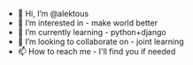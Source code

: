- 👋 Hi, I’m @alektous
- 👀 I’m interested in - make world better
- 🌱 I’m currently learning - python+django
- 💞️ I’m looking to collaborate on - joint learning
- 📫 How to reach me - I'll find you if needed

<!---
alektous/alektous is a ✨ special ✨ repository because its `README.md` (this file) appears on your GitHub profile.
You can click the Preview link to take a look at your changes.
--->
